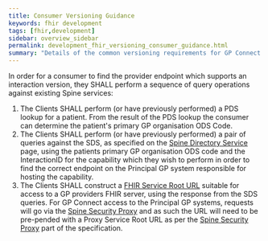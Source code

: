 ```yaml
---
title: Consumer Versioning Guidance
keywords: fhir development
tags: [fhir,development]
sidebar: overview_sidebar
permalink: development_fhir_versioning_consumer_guidance.html
summary: "Details of the common versioning requirements for GP Connect consumers."
---
```


In order for a consumer to find the provider endpoint which supports an interaction version, they SHALL perform a sequence of query operations against existing Spine services:

1. The Clients SHALL perform (or have previously performed) a PDS lookup for a patient. From the result of the PDS lookup the consumer can determine the patient's primary GP organisation ODS Code.
2. The Clients SHALL perform (or have previously performed) a pair of queries against the SDS, as specified on the [Spine Directory Service](/integration_spine_directory_service.html) page, using the patients primary GP organisation ODS code and the InteractionID for the capability which they wish to perform in order to find the correct endpoint on the Principal GP system responsible for hosting the capability.
3. The Clients SHALL construct a [FHIR Service Root URL](#ServiceRootURL) suitable for access to a GP providers FHIR server, using the response from the SDS queries. For GP Connect access to the Principal GP systems, requests will go via the [Spine Security Proxy](#SpineSecurityProxy) and as such the URL will need to be pre-pended with a Proxy Service Root URL as per the [Spine Security Proxy](integration_spine_security_proxy.html#proxied-fhir-requests) part of the specification.

